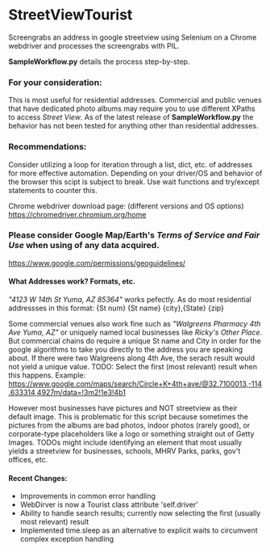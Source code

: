 # StreetViewTourist
Screengrabs an address in google streetview using Selenium on a Chrome webdriver and processes the screengrabs with PIL. 

**SampleWorkflow.py** details the process step-by-step.

### For your consideration:
This is most useful for residential addresses. Commercial and public venues that have dedicated photo albums may require you to use different XPaths to access *Street View*. As of the latest release of **SampleWorkflow.py** the behavior has not been tested for anything other than residential addresses.

### Recommendations:
Consider utilizing a loop for iteration through a list, dict, etc. of addresses for more effective automation. Depending on your driver/OS and behavior of the browser this scipt is subject to break. Use wait functions and try/except statements to counter this.

Chrome webdriver download page: (different versions and OS options)
https://chromedriver.chromium.org/home

### Please consider Google Map/Earth's *Terms of Service and Fair Use* when using of any data acquired.
https://www.google.com/permissions/geoguidelines/

#### What Addresses work? Formats, etc.
*"4123 W 14th St Yuma, AZ 85364"* works pefectly. As do most residential addressses in this format:
{St num} {St name} {city},{State} {zip}

Some commercial venues also work fine such as *"Walgreens Pharmacy 4th Ave Yuma, AZ"* or uniquely named local businesses like *Ricky's Other Place*. But commercial chains do require a unique St name and City in order for the google algorithms to take you directly to the address you are speaking about. If there were two Walgreens along 4th Ave, the serach result would not yield a unique value. TODO: Select the first (most relevant) result when this happens. Example: https://www.google.com/maps/search/Circle+K+4th+ave/@32.7100013,-114.633314,4927m/data=!3m2!1e3!4b1

However most businesses have pictures and NOT streetview as their default image. This is problematic for this script because sometimes the pictures from the albums are bad photos, indoor photos (rarely good), or corporate-type placeholders like a logo or something straight out of Getty Images. TODOs might include identifying an element that most usually yields a streetview for businesses, schools, MHRV Parks, parks, gov't offices, etc.

#### Recent Changes:
- Improvements in common error handling
- WebDirver is now a Tourist class attribute 'self.driver'
- Ability to handle search results; currently now selecting the first (usually most relevant) result
- Implemented time.sleep as an alternative to explicit waits to circumvent complex exception handling